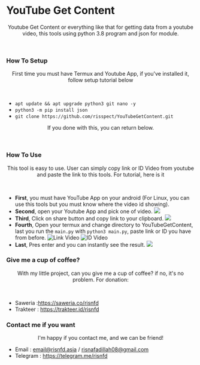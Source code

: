 # YouTube Get Content
<p align="center">Youtube Get Content or everything like that for getting data from a youtube video, this tools using python 3.8 program and json for module.</p><br/>

### How To Setup
<p align="center">First time you must have Termux and Youtube App, if you've installed it, follow setup tutorial below</p><br/>

* `apt update && apt upgrade python3 git nano -y`
* `python3 -m pip install json`
* `git clone https://github.com/risspect/YouTubeGetContent.git`

<p align="center">If you done with this, you can return below.</p><br/>

### How To Use
<p align="center">This tool is easy to use. User can simply copy link or ID Video from youtube and paste the link to this tools.
For tutorial, here is it</p><br/>

* **First**, you must have YouTube App on your android (For Linux, you can use this tools but you must know where the video id showing).
* **Second**, open your Youtube App and pick one of video.
![](/lib/images/1.jpg)
* **Third**, Click on share button and copy link to your clipboard.
![](/lib/images/2.jpg)
* **Fourth**, Open your termux and change directory to YouTubeGetContent, last you run the `main.py` with `python3 main.py`, paste link or ID you have from before.
![Link Video](/lib/images/3.jpg)
![ID Video](/lib/images/4.jpg)
* **Last**, Pres enter and you can instantly see the result.
![](/lib/images/5.jpg)

### Give me a cup of coffee?
<p align="center">With my little project, can you give me a cup of coffee? if no, it's no problem.
For donation:</p><br/>

* Saweria :https://saweria.co/risnfd
* Trakteer : https://trakteer.id/risnfd

### Contact me if you want
<p align="center">I'm happy if you contact me, and we can be friend!</p>

* Email : email@risnfd.asia / risnafadillah08@gmail.com
* Telegram : https://telegram.me/risnfd
